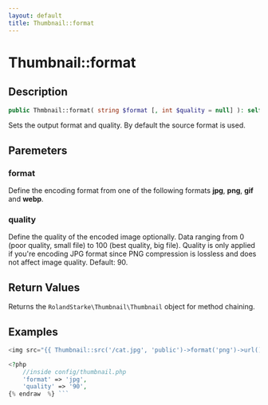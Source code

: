 ```yaml
---
layout: default
title: Thumbnail::format
---
```


# Thumbnail::format

## Description

```php
public Thmbnail::format( string $format [, int $quality = null] ): self
```

Sets the output format and quality. By default the source format is used.

## Paremeters

### format

Define the encoding format from one of the following formats **jpg**, **png**, **gif** and **webp**.

### quality

Define the quality of the encoded image optionally. Data ranging from 0 (poor quality, small file) to 100 (best quality, big file). Quality is only applied if you're encoding JPG format since PNG compression is lossless and does not affect image quality. Default: 90.

## Return Values

Returns the `RolandStarke\Thumbnail\Thumbnail` object for method chaining.

## Examples

```php {% raw  %}
<img src="{{ Thumbnail::src('/cat.jpg', 'public')->format('png')->url() }}">

<?php
    //inside config/thumbnail.php
    'format' => 'jpg',
    'quality' => '90',
{% endraw  %} ```
